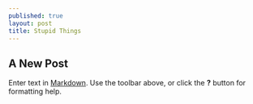 ```yaml
---
published: true
layout: post
title: Stupid Things
---
```


## A New Post

Enter text in [Markdown](http://daringfireball.net/projects/markdown/). Use the toolbar above, or click the **?** button for formatting help.
